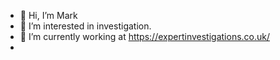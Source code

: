- 👋 Hi, I’m Mark
- 👀 I’m interested in investigation.
- 🌱 I’m currently working at https://expertinvestigations.co.uk/
-

